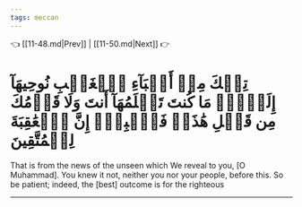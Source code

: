 ```yaml
---
tags: meccan
---
```


👈 [[11-48.md|Prev]] | [[11-50.md|Next]] 👉

# تِلۡكَ مِنۡ أَنۢبَآءِ ٱلۡغَيۡبِ نُوحِيهَآ إِلَيۡكَۖ مَا كُنتَ تَعۡلَمُهَآ أَنتَ وَلَا قَوۡمُكَ مِن قَبۡلِ هَٰذَاۖ فَٱصۡبِرۡۖ إِنَّ ٱلۡعَٰقِبَةَ لِلۡمُتَّقِينَ

That is from the news of the unseen which We reveal to you, [O Muhammad]. You knew it not, neither you nor your people, before this. So be patient; indeed, the [best] outcome is for the righteous

---

